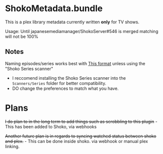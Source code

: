 ShokoMetadata.bundle
====================
This is a plex library metadata currently written **only** for TV shows.

Usage:
Until japanesemediamanager/ShokoServer#546 is merged matching will not be 100%

## Notes
Naming episodes/series works best with [This format](https://support.plex.tv/hc/en-us/articles/200220687-Naming-Series-Season-Based-TV-Shows) unless using the "Shoko Series scanner"

- I reccomend installing the Shoko Series scanner into the `Scanners/Series` folder for better compatibility.
- DO change the preferences to match what you have.

# Plans

~~I do plan to in the long term to add things such as scrobbling to this plugin~~ - This has been added to Shoko, via webhooks

~~Another future plan is in regards to syncing watched status between shoko and plex.~~ - This can be done inside shoko. via webhook or manual plex linking.
